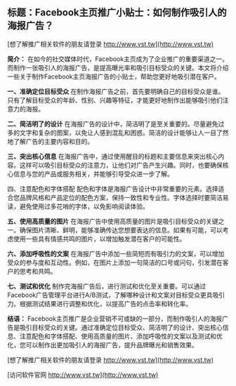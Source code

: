 ## **标题：Facebook主页推广小贴士：如何制作吸引人的海报广告？**

[想了解推广相关软件的朋友请登录 http://www.vst.tw](http://www.vst.tw)

**简介：**
在如今的社交媒体时代，Facebook主页成为了企业推广的重要渠道之一。而制作一张吸引人的海报广告，是提高曝光率和吸引目标受众的关键。本文将介绍一些关于制作Facebook主页海报广告的小贴士，帮助您更好地吸引潜在客户。

**一、准确定位目标受众**
在制作海报广告之前，首先要明确自己的目标受众是谁。只有了解目标受众的年龄、性别、兴趣等特征，才能更好地制作出能够吸引他们注意力的海报。

**二、简洁明了的设计**
在海报广告的设计中，简洁明了是至关重要的。尽量避免过多的文字和复杂的图案，以免让人感到混乱和困惑。简洁的设计能够让人一目了然地了解广告的主要内容和目的。

**三、突出核心信息**
在海报广告中，通过使用醒目的标题和主要信息来突出核心内容。这样可以吸引目标受众的注意力，让他们对广告产生兴趣。同时，也要确保核心信息与您的产品或服务相关，并能够引导受众进一步了解。

四、注意配色和字体搭配
配色和字体是海报广告设计中非常重要的元素。选择适合您品牌风格和产品定位的配色方案，保持一致性和专业性。字体选择时要简洁易读，避免使用过多花哨的字体，以免影响阅读体验。

**五、使用高质量的图片**
在海报广告中使用高质量的图片是吸引目标受众的关键之一。确保图片清晰、鲜明，能够准确传达您想要表达的信息。如果有可能，可以考虑使用一些具有情感共鸣的图片，以增加触发潜在客户的可能性。

**六、添加呼吸性的文案**
在海报广告中添加一些简短而有吸引力的文案，可以增加受众的参与度和互动性。例如，在图片上添加一句简洁的口号或问句，引发潜在客户的思考和共鸣。

**七、测试和优化**
制作完海报广告后，进行测试和优化至关重要。可以通过Facebook广告管理平台进行A/B测试，了解哪种设计和文案对目标受众更具吸引力。根据测试结果进行调整和优化，以提高广告的点击率和转化率。

**结语：**
Facebook主页推广是企业营销不可或缺的一部分，而制作吸引人的海报广告是吸引目标受众的关键。通过准确定位目标受众、简洁明了的设计、突出核心信息、注意配色和字体搭配、使用高质量的图片、添加呼吸性的文案以及测试和优化，您可以制作出更加吸引人的海报广告，提升品牌曝光和销售效果。

[想了解推广相关软件的朋友请登录 http://www.vst.tw](http://www.vst.tw)


[访问软件官网 http://www.vst.tw](http://www.vst.tw)
